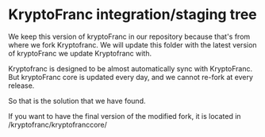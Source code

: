 KryptoFranc integration/staging tree
=====================================

We keep this version of kryptoFranc in our repository because that's from where we fork Kryptofranc. We will update this folder with the latest version of kryptoFranc we update Kryptofranc with.

Kryptofranc is designed to be almost automatically sync with KryptoFranc. But kryptoFranc core is updated every day, and we cannot re-fork at every release. 

So that is the solution that we have found.

If you want to have the final version of the modified fork, it is located in /kryptofranc/kryptofranccore/

